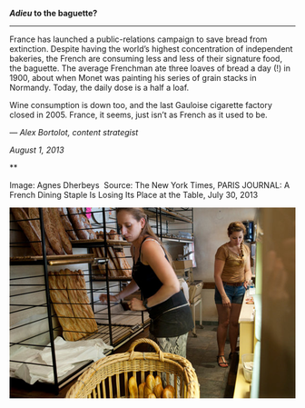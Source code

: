 ***Adieu* to the baguette?**

****

France has launched a public-relations campaign to save bread from extinction. Despite having the world’s highest concentration of independent bakeries, the French are consuming less and less of their signature food, the baguette. The average Frenchman ate three loaves of bread a day (!) in 1900, about when Monet was painting his series of grain stacks in Normandy. Today, the daily dose is a half a loaf. 

Wine consumption is down too, and the last Gauloise cigarette factory closed in 2005. France, it seems, just isn’t as French as it used to be.

*—* *Alex Bortolot, content strategist*

*August 1, 2013*

**

Image: Agnes Dherbeys  Source: The New York Times, PARIS JOURNAL: A French Dining Staple Is Losing Its Place at the Table, July 30, 2013

![](../images/13-08-01_93.2_BaguetteExtinctionEDIT-1.png)
